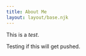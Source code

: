 ```yaml
---
title: About Me
layout: layout/base.njk
---
```


This is a *test*.

Testing if this will get pushed.
